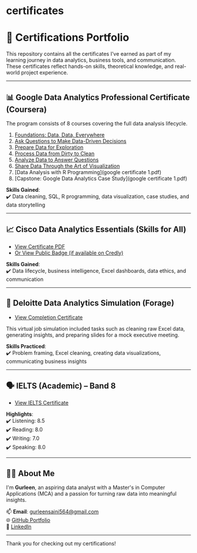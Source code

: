 # certificates
# 🧾 Certifications Portfolio

This repository contains all the certificates I’ve earned as part of my learning journey in data analytics, business tools, and communication. These certificates reflect hands-on skills, theoretical knowledge, and real-world project experience.

---

## 📊 Google Data Analytics Professional Certificate (Coursera)

The program consists of 8 courses covering the full data analysis lifecycle.

1. [Foundations: Data, Data, Everywhere](https://github.com/GSaini2001/certificates/blob/main/google%20certificate%201.pdf)  
2. [Ask Questions to Make Data-Driven Decisions](https://github.com/GSaini2001/certificates/blob/main/google%20certificate%202.pdf)  
3. [Prepare Data for Exploration](https://github.com/GSaini2001/certificates/blob/main/google%20certificate%203.pdf)  
4. [Process Data from Dirty to Clean](https://github.com/GSaini2001/certificates/blob/main/google%20certificate%204.pdf)  
5. [Analyze Data to Answer Questions](https://github.com/GSaini2001/certificates/blob/main/google%20certificate%205.pdf)  
6. [Share Data Through the Art of Visualization](https://github.com/GSaini2001/certificates/blob/main/google%20certificate%206.pdf)  
7. [Data Analysis with R Programming](google certificate 1.pdf)  
8. [Capstone: Google Data Analytics Case Study](google certificate 1.pdf)  

**Skills Gained**:  
✔️ Data cleaning, SQL, R programming, data visualization, case studies, and data storytelling

---

## 📈 Cisco Data Analytics Essentials (Skills for All)

- [View Certificate PDF](certificates/cisco_certificate.pdf)  
- [Or View Public Badge (if available on Credly)](https://www.credly.com/badges/YOUR-BADGE-ID)

**Skills Gained**:  
✔️ Data lifecycle, business intelligence, Excel dashboards, data ethics, and communication

---

## 🧠 Deloitte Data Analytics Simulation (Forage)

- [View Completion Certificate](certificates/deloitte_certificate.pdf)

This virtual job simulation included tasks such as cleaning raw Excel data, generating insights, and preparing slides for a mock executive meeting.

**Skills Practiced**:  
✔️ Problem framing, Excel cleaning, creating data visualizations, communicating business insights

---

## 🗣 IELTS (Academic) – Band 8

- [View IELTS Certificate](certificates/ielts_certificate.pdf)

**Highlights**:  
✔️ Listening: 8.5  
✔️ Reading: 8.0  
✔️ Writing: 7.0  
✔️ Speaking: 8.0

---

## 🙋‍♀️ About Me

I'm **Gurleen**, an aspiring data analyst with a Master's in Computer Applications (MCA) and a passion for turning raw data into meaningful insights.

📫 **Email**: gurleensaini564@gmail.com  
🌐 [GitHub Portfolio](https://github.com/YOUR-GITHUB-USERNAME)  
🔗 [LinkedIn](https://linkedin.com/in/YOUR-LINKEDIN-USERNAME)

---

Thank you for checking out my certifications!
